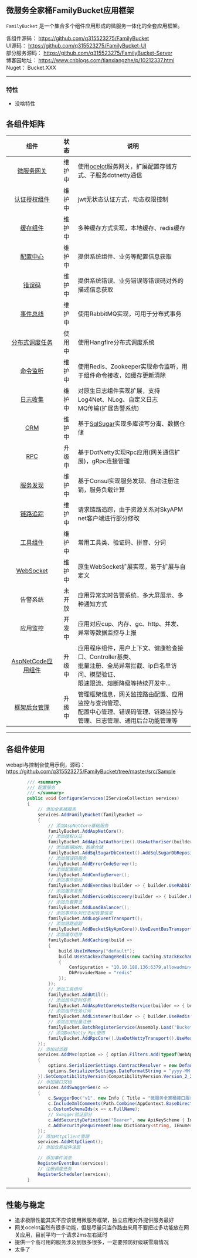 ﻿## 微服务全家桶FamilyBucket应用框架
`FamilyBucket` 是一个集合多个组件应用形成的微服务一体化的全套应用框架。  

各组件源码： https://github.com/q315523275/FamilyBucket  
UI源码： https://github.com/q315523275/FamilyBucket-UI  
部分服务源码： https://github.com/q315523275/FamilyBucket-Server  
博客园地址： https://www.cnblogs.com/tianxiangzhe/p/10212337.html  
Nuget： Bucket.XXX  

---
### 特性
* 没啥特性

## 各组件矩阵

|     组件             |   状态      |          说明                    |
| :-: | :-:  | ------------------------------- |
| [微服务网关](https://github.com/q315523275/FamilyBucket/tree/master/src/ApiGateway "微服务网关")  |  维护中  | 使用[ocelot](https://github.com/ThreeMammals/Ocelot "ocelot")服务网关，扩展配置存储方式、子服务dotnetty通信  |
| [认证授权组件](https://github.com/q315523275/FamilyBucket/tree/master/src/Authorize "认证授权")  |  维护中  |  jwt无状态认证方式，动态权限控制  |
| [缓存组件](https://github.com/q315523275/FamilyBucket/tree/master/src/Cache "缓存组件") | 维护中  | 多种缓存方式实现，本地缓存、redis缓存  |
| [配置中心](https://github.com/q315523275/FamilyBucket/tree/master/src/Config "配置中心")  | 维护中  | 提供系统组件、业务等配置信息获取  |
| [错误码](https://github.com/q315523275/FamilyBucket/tree/master/src/ErrorCode "错误码")  | 维护中  | 提供系统错误、业务错误等错误码对外的描述信息获取  |
| [事件总线](https://github.com/q315523275/FamilyBucket/tree/master/src/EventBus "事件总线")  | 维护中  | 使用RabbitMQ实现，可用于分布式事务  |
| [分布式调度任务](https://github.com/q315523275/FamilyBucket/tree/master/src/HangFire/Bucket.HangFire.Server "分布式调度任务")  | 使用中  | 使用Hangfire分布式调度系统  |
| [命令监听](https://github.com/q315523275/FamilyBucket/tree/master/src/Listener "组件监听")  | 维护中  | 使用Redis、Zookeeper实现命令监听，用于组件命令接收，如缓存更新清除  |
| [日志收集](https://github.com/q315523275/FamilyBucket/tree/master/src/Logging "日志收集")  | 维护中  | 对原生日志组件实现扩展，支持Log4Net、NLog、自定义日志<br />MQ传输(扩展告警系统)  |
| [ORM](https://github.com/q315523275/FamilyBucket/tree/master/src/ORM "ORM")  | 维护中  | 基于[SqlSugar](https://github.com/sunkaixuan/SqlSugar "SqlSugar")实现多库读写分离、数据仓储  |
| [RPC](https://github.com/q315523275/FamilyBucket/tree/master/src/Rpc "RPC")  | 升级中  | 基于DotNetty实现Rpc应用(网关通信扩展)，gRpc连接管理  |
| [服务发现](https://github.com/q315523275/FamilyBucket/tree/master/src/ServiceDiscovery "服务发现")  | 维护中  | 基于Consul实现服务发现、自动注册注销，服务负载计算  |
| [链路追踪](https://github.com/q315523275/FamilyBucket/tree/master/src/SkyAPM "链路追踪") | 维护中 | 请求链路追踪，由于资源关系对SkyAPM net客户端进行部分修改 |
| [工具组件](https://github.com/q315523275/FamilyBucket/tree/master/src/Utility "工具组件") | 维护中 | 常用工具类、验证码、拼音、分词 |
| [WebSocket](https://github.com/q315523275/FamilyBucket/tree/master/src/WebSocket "WebSocket") | 维护中 | 原生WebSocket扩展实现，易于扩展与自定义 |
| 告警系统 |未开放| 应用异常实时告警系统，多大屏展示、多种通知方式 |
| 应用监控 | 开发中 | 应用对应cup、内存、gc、http、并发、异常等数据监控与上报 |
| [AspNetCode应用组件](https://github.com/q315523275/FamilyBucket/tree/master/src/AspNetCore/Bucket.AspNetCore "AspNetCode") |升级中|应用程序组件，用户上下文、健康检查接口、Controller基类、<br />批量注册、全局异常拦截、ip白名单访问、模型验证、<br />限速限流、熔断降级等持续开发中...|
| [框架后台管理](https://github.com/q315523275/FamilyBucket-Server "框架管理")|升级中|管理框架信息，网关监控路由配置、应用监控与查询管理、<br />配置中心管理、错误码管理、链路监控与管理、日志管理、通用后台功能管理等|

---
## 各组件使用
webapi与控制台使用示例，源码： https://github.com/q315523275/FamilyBucket/tree/master/src/Sample

```csharp
        /// <summary>
        /// 配置服务
        /// </summary>
        public void ConfigureServices(IServiceCollection services)
        {
            // 添加全家桶服务
            services.AddFamilyBucket(familyBucket =>
            {
                // 添加AspNetCore基础服务
                familyBucket.AddAspNetCore();
                // 添加授权认证
                familyBucket.AddApiJwtAuthorize().UseAuthoriser(builder => { builder.UseMySqlAuthorize(); });
                // 添加数据ORM、数据仓储
                familyBucket.AddSqlSugarDbContext().AddSqlSugarDbRepository();
                // 添加错误码服务
                familyBucket.AddErrorCodeServer();
                // 添加配置服务
                familyBucket.AddConfigServer();
                // 添加事件驱动
                familyBucket.AddEventBus(builder => { builder.UseRabbitMQ(); });
                // 添加服务发现
                familyBucket.AddServiceDiscovery(builder => { builder.UseConsul(); });
                // 添加负载算法
                familyBucket.AddLoadBalancer();
                // 添加事件队列日志和告警信息
                familyBucket.AddLogEventTransport();
                // 添加链路追踪
                familyBucket.AddBucketSkyApmCore().UseEventBusTransport();
                // 添加缓存组件
                familyBucket.AddCaching(build =>
                {
                    build.UseInMemory("default");
                    build.UseStackExchangeRedis(new Caching.StackExchangeRedis.Abstractions.StackExchangeRedisOption
                    {
                        Configuration = "10.10.188.136:6379,allowadmin=true",
                        DbProviderName = "redis"
                    });
                });
                // 添加工具组件
                familyBucket.AddUtil();
                // 添加组件定时任务
                familyBucket.AddAspNetCoreHostedService(builder => { builder.AddConfig().AddErrorCode().AddAuthorize(); });
                // 添加组件任务订阅
                familyBucket.AddListener(builder => { builder.UseRedis().AddAuthorize().AddConfig().AddErrorCode(); }); // builder.UseZookeeper();
                // 添加应用批量注册
                familyBucket.BatchRegisterService(Assembly.Load("Bucket.Demo.Repository"), "Repository", ServiceLifetime.Scoped);
                // 添加DotNetty_Rpc使用
                familyBucket.AddRpcCore().UseDotNettyTransport().UseMessagePackCodec().AddClientRuntime().AddServiceProxy(); //.UseProtoBufferCodec()
            });
            // 添加过滤器
            services.AddMvc(option => { option.Filters.Add(typeof(WebApiActionFilterAttribute)); }).AddJsonOptions(options =>
            {
                options.SerializerSettings.ContractResolver = new DefaultContractResolver();
                options.SerializerSettings.DateFormatString = "yyyy-MM-dd HH:mm:ss.fff";
            }).SetCompatibilityVersion(CompatibilityVersion.Version_2_2);
            // 添加接口文档
            services.AddSwaggerGen(c =>
            {
                c.SwaggerDoc("v1", new Info { Title = "微服务全家桶接口服务", Version = "v1" });
                c.IncludeXmlComments(Path.Combine(AppContext.BaseDirectory, "Bucket.WebApi.xml"));
                c.CustomSchemaIds(x => x.FullName);
                // Swagger验证部分
                c.AddSecurityDefinition("Bearer", new ApiKeyScheme { In = "header", Description = "请输入带有Bearer的Token", Name = "Authorization", Type = "apiKey" });
                c.AddSecurityRequirement(new Dictionary<string, IEnumerable<string>> { { "Bearer", Enumerable.Empty<string>() } });
            });
            // 添加HttpClient管理
            services.AddHttpClient();
            // 添加业务组件注册

            // 添加事件消息
            RegisterEventBus(services);
            // 注册调度任务
            RegisterScheduler(services);
        }
```


---
## 性能与稳定
* 追求极限性能其实不应该使用微服务框架，独立应用对外提供服务最好
* 网关ocelot虽然有很多功能，但是尽量只当作路由来用不要把过多功能放在网关应用，目前平均一个请求2ms左右延时
* 提供一个高可用的服务涉及到很多很多，一定要预防好级联雪崩情况
* 太多了